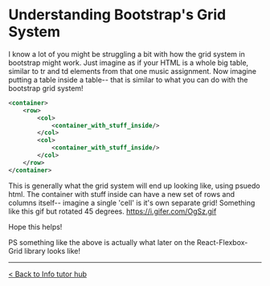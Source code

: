 # Understanding Bootstrap's Grid System

I know a lot of you might be struggling a bit with how the grid system in bootstrap might work. Just imagine as if your HTML is a whole big table, similar to tr and td elements from that one music assignment. Now imagine putting a table inside a table-- that is similar to what you can do with the bootstrap grid system!

```xml
<container>
    <row>
        <col>
            <container_with_stuff_inside/>
        </col>
        <col>
            <container_with_stuff_inside/>
        </col>
    </row>
</container>
```

This is generally what the grid system will end up looking like, using psuedo html. The container with stuff inside can have a new set of rows and columns itself-- imagine a single 'cell' is it's own separate grid! Something like this gif but rotated 45 degrees. https://i.gifer.com/OgSz.gif

Hope this helps!

PS something like the above is actually what later on the React-Flexbox-Grid library looks like!

---

[< Back to Info tutor hub](/blog/infotutor-home)